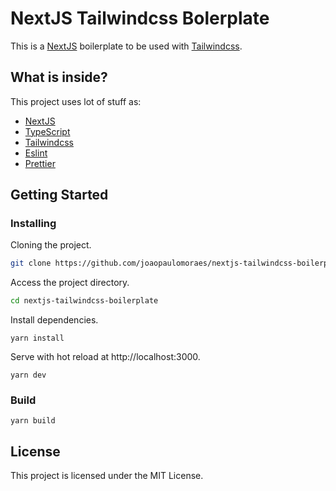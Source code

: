 # NextJS Tailwindcss Bolerplate

This is a [NextJS](https://nextjs.org) boilerplate to be used with [Tailwindcss](https://tailwindcss.com).

## What is inside?

This project uses lot of stuff as:

- [NextJS](https://nextjs.org)
- [TypeScript](https://www.typescriptlang.org)
- [Tailwindcss](https://tailwindcss.com)
- [Eslint](https://eslint.org)
- [Prettier](https://prettier.io)

## Getting Started

### Installing

Cloning the project.
```bash
git clone https://github.com/joaopaulomoraes/nextjs-tailwindcss-boilerplate.git nextjs-tailwindcss-boilerplate
```

Access the project directory.
```bash
cd nextjs-tailwindcss-boilerplate
```

Install dependencies.
```
yarn install
```

Serve with hot reload at http://localhost:3000.
```
yarn dev
```

### Build

```
yarn build
```

## License

This project is licensed under the MIT License.
